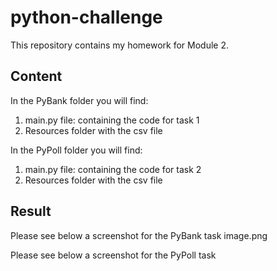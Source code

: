 # python-challenge
This repository contains my homework for Module 2.

## Content
In the PyBank folder you will find:
1. main.py file: containing the code for task 1
2. Resources folder with the csv file

In the PyPoll folder you will find:
1. main.py file: containing the code for task 2
2. Resources folder with the csv file


## Result

Please see below a screenshot for the PyBank task
image.png

Please see below a screenshot for the PyPoll task
